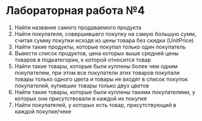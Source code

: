 # Лабораторная работа №4

1. Найти название самого продаваемого продукта
2. Найти покупателя, совершившего покупку на самую большую сумм, считая сумму покупки исходя из цены товара без скидки (UnitPrice)
3. Найти такие продукты, которые покупал только один покупатель
4. Вывести список продуктов, цена которых выше средней цены товаров в подкатегории, к которой относится товар
5. Найти такие товары, которые были куплены более чем одним покупателем, при этом все покупатели этих товаров покупали товары только одного цвета и товары не входят в список покупок покупателей, купивших товары только двух цветов
6. Найти такие товары, которые были куплены такими покупателями, у которых они присутствовали в каждой их покупке
7. Найти покупателей, у которых есть товар, присутствующий в каждой покупке/чеке
